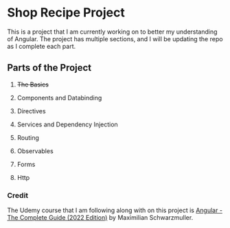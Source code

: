 # Shop Recipe Project

This is a project that I am currently working on to better my understanding of Angular. The project has multiple sections, and I will be updating the repo as I complete each part.

## Parts of the Project

1. ~~The Basics~~

2. Components and Databinding

3. Directives

4. Services and Dependency Injection

5. Routing

6. Observables

7. Forms

8. Http

### Credit

The Udemy course that I am following along with on this project is [Angular - The Complete Guide (2022 Edition)](https://www.udemy.com/course/the-complete-guide-to-angular-2/) by Maximilian Schwarzmuller.

